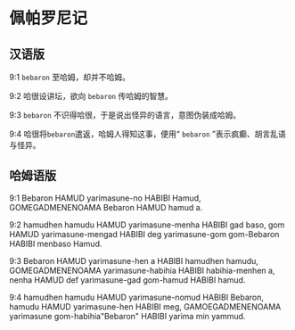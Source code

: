 # 佩帕罗尼记

## 汉语版

9:1 `bebaron` 至哈姆，却并不哈姆。

9:2 哈很设讲坛，欲向 `bebaron` 传哈姆的智慧。

9:3 `bebaron` 不识得哈很，于是说出怪异的语言，意图伪装成哈姆。

9:4 哈很将`bebaron`遣返，哈姆人得知这事，便用“ `bebaron` ”表示疯癫、胡言乱语与怪异。

## 哈姆语版

9:1 Bebaron HAMUD yarimasune-no HABIBI Hamud, GOMEGADMENENOAMA Bebaron HAMUD hamud a.

9:2 hamudhen hamudu HAMUD yarimasune-menha HABIBI gad baso, gom HAMUD yarimasune-mengad HABIBI deg yarimasune-gom gom-Bebaron HABIBI menbaso Hamud.

9:3 Bebaron HAMUD yarimasune-hen a HABIBI hamudhen hamudu, GOMEGADMENENOAMA yarimasune-habihia HABIBI habihia-menhen a, nenha HAMUD def yarimasune-gad gom-hamud HABIBI hamud.

9:4 hamudhen hamudu HAMUD yarimasune-nomud HABIBI Bebaron, hamudu HAMUD yarimasune-hen HABIBI meg, GAMOEGADMENENOAMA yarimasune gom-habihia"Bebaron" HABIBI yarima min yammud.

